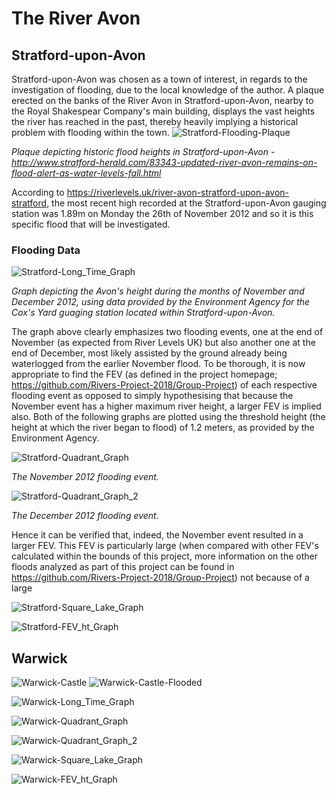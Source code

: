 # The River Avon
## Stratford-upon-Avon
Stratford-upon-Avon was chosen as a town of interest, in regards to the investigation of flooding, due to the local knowledge of the author. A plaque erected on the banks of the River Avon in Stratford-upon-Avon, nearby to the Royal Shakespear Company's main building, displays the vast heights the river has reached in the past, thereby heavily implying a historical problem with flooding within the town.
![Stratford-Flooding-Plaque](Stratford-Flooding-Plaque.png)

*Plaque depicting historic flood heights in Stratford-upon-Avon - http://www.stratford-herald.com/83343-updated-river-avon-remains-on-flood-alert-as-water-levels-fall.html*

According to https://riverlevels.uk/river-avon-stratford-upon-avon-stratford, the most recent high recorded at the Stratford-upon-Avon gauging station was 1.89m on Monday the 26th of November 2012 and so it is this specific flood that will be investigated.

### Flooding Data
![Stratford-Long_Time_Graph](Stratford-Long_Time_Graph.png)

*Graph depicting the Avon's height during the months of November and December 2012, using data provided by the Environment Agency for the Cox's Yard guaging station located within Stratford-upon-Avon.*

The graph above clearly emphasizes two flooding events, one at the end of November (as expected from River Levels UK) but also another one at the end of December, most likely assisted by the ground already being waterlogged from the earlier November flood. To be thorough, it is now appropriate to find the FEV (as defined in the project homepage; https://github.com/Rivers-Project-2018/Group-Project) of each respective flooding event as opposed to simply hypothesising that because the November event has a higher maximum river height, a larger FEV is implied also. Both of the following graphs are plotted using the threshold height (the height at which the river began to flood) of 1.2 meters, as provided by the Environment Agency.

![Stratford-Quadrant_Graph](Stratford-Quadrant_Graph.png)

*The November 2012 flooding event.*

![Stratford-Quadrant_Graph_2](Stratford-Quadrant_Graph_2.png)

*The December 2012 flooding event.*

Hence it can be verified that, indeed, the November event resulted in a larger FEV. This FEV is particularly large (when compared with other FEV's calculated within the bounds of this project, more information on the other floods analyzed as part of this project can be found in https://github.com/Rivers-Project-2018/Group-Project) not because of a large 

![Stratford-Square_Lake_Graph](Stratford-Square_Lake_Graph.png)

![Stratford-FEV_ht_Graph](Stratford-FEV_ht_Graph.png)
## Warwick
![Warwick-Castle](Warwick-Castle.png) ![Warwick-Castle-Flooded](Warwick-Castle-Flooded.png)

![Warwick-Long_Time_Graph](Warwick-Long_Time_Graph.png)

![Warwick-Quadrant_Graph](Warwick-Quadrant_Graph.png)

![Warwick-Quadrant_Graph_2](Warwick-Quadrant_Graph_2.png)

![Warwick-Square_Lake_Graph](Warwick-Square_Lake_Graph.png)

![Warwick-FEV_ht_Graph](Warwick-FEV_ht_Graph.png)
